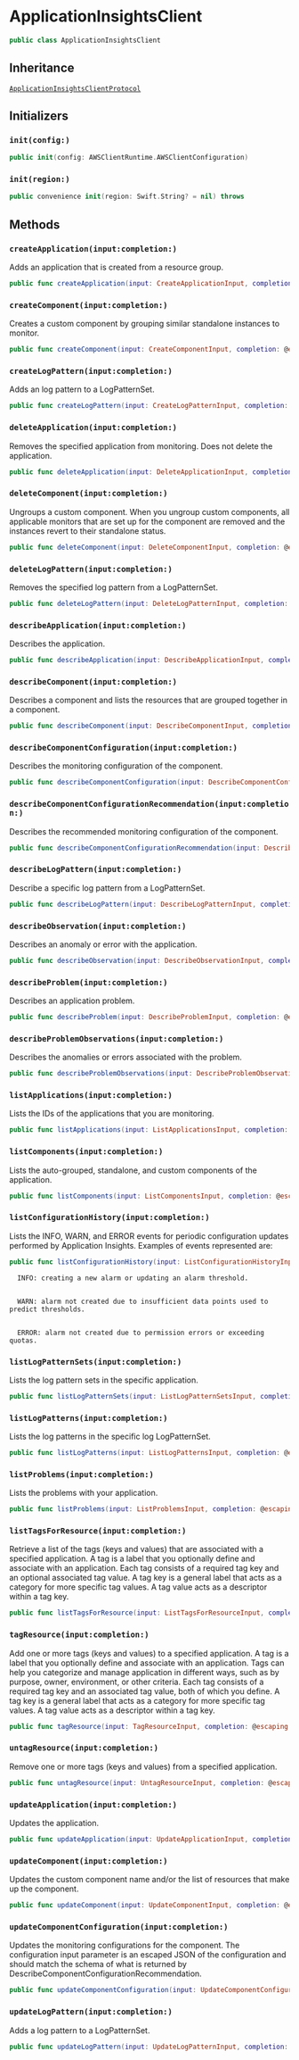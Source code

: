 # ApplicationInsightsClient

``` swift
public class ApplicationInsightsClient 
```

## Inheritance

[`ApplicationInsightsClientProtocol`](/aws-sdk-swift/reference/0.x/AWSApplicationInsights/ApplicationInsightsClientProtocol)

## Initializers

### `init(config:)`

``` swift
public init(config: AWSClientRuntime.AWSClientConfiguration) 
```

### `init(region:)`

``` swift
public convenience init(region: Swift.String? = nil) throws 
```

## Methods

### `createApplication(input:completion:)`

Adds an application that is created from a resource group.

``` swift
public func createApplication(input: CreateApplicationInput, completion: @escaping (ClientRuntime.SdkResult<CreateApplicationOutputResponse, CreateApplicationOutputError>) -> Void)
```

### `createComponent(input:completion:)`

Creates a custom component by grouping similar standalone instances to monitor.

``` swift
public func createComponent(input: CreateComponentInput, completion: @escaping (ClientRuntime.SdkResult<CreateComponentOutputResponse, CreateComponentOutputError>) -> Void)
```

### `createLogPattern(input:completion:)`

Adds an log pattern to a LogPatternSet.

``` swift
public func createLogPattern(input: CreateLogPatternInput, completion: @escaping (ClientRuntime.SdkResult<CreateLogPatternOutputResponse, CreateLogPatternOutputError>) -> Void)
```

### `deleteApplication(input:completion:)`

Removes the specified application from monitoring. Does not delete the application.

``` swift
public func deleteApplication(input: DeleteApplicationInput, completion: @escaping (ClientRuntime.SdkResult<DeleteApplicationOutputResponse, DeleteApplicationOutputError>) -> Void)
```

### `deleteComponent(input:completion:)`

Ungroups a custom component. When you ungroup custom components, all applicable
monitors that are set up for the component are removed and the instances revert to their standalone status.

``` swift
public func deleteComponent(input: DeleteComponentInput, completion: @escaping (ClientRuntime.SdkResult<DeleteComponentOutputResponse, DeleteComponentOutputError>) -> Void)
```

### `deleteLogPattern(input:completion:)`

Removes the specified log pattern from a LogPatternSet.

``` swift
public func deleteLogPattern(input: DeleteLogPatternInput, completion: @escaping (ClientRuntime.SdkResult<DeleteLogPatternOutputResponse, DeleteLogPatternOutputError>) -> Void)
```

### `describeApplication(input:completion:)`

Describes the application.

``` swift
public func describeApplication(input: DescribeApplicationInput, completion: @escaping (ClientRuntime.SdkResult<DescribeApplicationOutputResponse, DescribeApplicationOutputError>) -> Void)
```

### `describeComponent(input:completion:)`

Describes a component and lists the resources that are grouped together in a component.

``` swift
public func describeComponent(input: DescribeComponentInput, completion: @escaping (ClientRuntime.SdkResult<DescribeComponentOutputResponse, DescribeComponentOutputError>) -> Void)
```

### `describeComponentConfiguration(input:completion:)`

Describes the monitoring configuration of the component.

``` swift
public func describeComponentConfiguration(input: DescribeComponentConfigurationInput, completion: @escaping (ClientRuntime.SdkResult<DescribeComponentConfigurationOutputResponse, DescribeComponentConfigurationOutputError>) -> Void)
```

### `describeComponentConfigurationRecommendation(input:completion:)`

Describes the recommended monitoring configuration of the component.

``` swift
public func describeComponentConfigurationRecommendation(input: DescribeComponentConfigurationRecommendationInput, completion: @escaping (ClientRuntime.SdkResult<DescribeComponentConfigurationRecommendationOutputResponse, DescribeComponentConfigurationRecommendationOutputError>) -> Void)
```

### `describeLogPattern(input:completion:)`

Describe a specific log pattern from a LogPatternSet.

``` swift
public func describeLogPattern(input: DescribeLogPatternInput, completion: @escaping (ClientRuntime.SdkResult<DescribeLogPatternOutputResponse, DescribeLogPatternOutputError>) -> Void)
```

### `describeObservation(input:completion:)`

Describes an anomaly or error with the application.

``` swift
public func describeObservation(input: DescribeObservationInput, completion: @escaping (ClientRuntime.SdkResult<DescribeObservationOutputResponse, DescribeObservationOutputError>) -> Void)
```

### `describeProblem(input:completion:)`

Describes an application problem.

``` swift
public func describeProblem(input: DescribeProblemInput, completion: @escaping (ClientRuntime.SdkResult<DescribeProblemOutputResponse, DescribeProblemOutputError>) -> Void)
```

### `describeProblemObservations(input:completion:)`

Describes the anomalies or errors associated with the problem.

``` swift
public func describeProblemObservations(input: DescribeProblemObservationsInput, completion: @escaping (ClientRuntime.SdkResult<DescribeProblemObservationsOutputResponse, DescribeProblemObservationsOutputError>) -> Void)
```

### `listApplications(input:completion:)`

Lists the IDs of the applications that you are monitoring.

``` swift
public func listApplications(input: ListApplicationsInput, completion: @escaping (ClientRuntime.SdkResult<ListApplicationsOutputResponse, ListApplicationsOutputError>) -> Void)
```

### `listComponents(input:completion:)`

Lists the auto-grouped, standalone, and custom components of the application.

``` swift
public func listComponents(input: ListComponentsInput, completion: @escaping (ClientRuntime.SdkResult<ListComponentsOutputResponse, ListComponentsOutputError>) -> Void)
```

### `listConfigurationHistory(input:completion:)`

Lists the INFO, WARN, and ERROR events for periodic configuration updates performed by Application Insights. Examples of events represented are:​

``` swift
public func listConfigurationHistory(input: ListConfigurationHistoryInput, completion: @escaping (ClientRuntime.SdkResult<ListConfigurationHistoryOutputResponse, ListConfigurationHistoryOutputError>) -> Void)
```

``` 
  INFO: creating a new alarm or updating an alarm threshold.


  WARN: alarm not created due to insufficient data points used to predict thresholds.


  ERROR: alarm not created due to permission errors or exceeding quotas.
```

### `listLogPatternSets(input:completion:)`

Lists the log pattern sets in the specific application.

``` swift
public func listLogPatternSets(input: ListLogPatternSetsInput, completion: @escaping (ClientRuntime.SdkResult<ListLogPatternSetsOutputResponse, ListLogPatternSetsOutputError>) -> Void)
```

### `listLogPatterns(input:completion:)`

Lists the log patterns in the specific log LogPatternSet.

``` swift
public func listLogPatterns(input: ListLogPatternsInput, completion: @escaping (ClientRuntime.SdkResult<ListLogPatternsOutputResponse, ListLogPatternsOutputError>) -> Void)
```

### `listProblems(input:completion:)`

Lists the problems with your application.

``` swift
public func listProblems(input: ListProblemsInput, completion: @escaping (ClientRuntime.SdkResult<ListProblemsOutputResponse, ListProblemsOutputError>) -> Void)
```

### `listTagsForResource(input:completion:)`

Retrieve a list of the tags (keys and values) that are associated with a specified
application. A tag is a label that you optionally define and associate
with an application. Each tag consists of a required tag key and an
optional associated tag value. A tag key is a general label that
acts as a category for more specific tag values. A tag value acts as a descriptor within
a tag key.

``` swift
public func listTagsForResource(input: ListTagsForResourceInput, completion: @escaping (ClientRuntime.SdkResult<ListTagsForResourceOutputResponse, ListTagsForResourceOutputError>) -> Void)
```

### `tagResource(input:completion:)`

Add one or more tags (keys and values) to a specified application. A
tag is a label that you optionally define and associate with an
application. Tags can help you categorize and manage application in different ways, such as
by purpose, owner, environment, or other criteria.
Each tag consists of a required tag key and an
associated tag value, both of which you define. A tag key is a
general label that acts as a category for more specific tag values. A tag value acts as
a descriptor within a tag key.

``` swift
public func tagResource(input: TagResourceInput, completion: @escaping (ClientRuntime.SdkResult<TagResourceOutputResponse, TagResourceOutputError>) -> Void)
```

### `untagResource(input:completion:)`

Remove one or more tags (keys and values) from a specified application.

``` swift
public func untagResource(input: UntagResourceInput, completion: @escaping (ClientRuntime.SdkResult<UntagResourceOutputResponse, UntagResourceOutputError>) -> Void)
```

### `updateApplication(input:completion:)`

Updates the application.

``` swift
public func updateApplication(input: UpdateApplicationInput, completion: @escaping (ClientRuntime.SdkResult<UpdateApplicationOutputResponse, UpdateApplicationOutputError>) -> Void)
```

### `updateComponent(input:completion:)`

Updates the custom component name and/or the list of resources that make up the
component.

``` swift
public func updateComponent(input: UpdateComponentInput, completion: @escaping (ClientRuntime.SdkResult<UpdateComponentOutputResponse, UpdateComponentOutputError>) -> Void)
```

### `updateComponentConfiguration(input:completion:)`

Updates the monitoring configurations for the component. The configuration input parameter
is an escaped JSON of the configuration and should match the schema of what is returned
by DescribeComponentConfigurationRecommendation.

``` swift
public func updateComponentConfiguration(input: UpdateComponentConfigurationInput, completion: @escaping (ClientRuntime.SdkResult<UpdateComponentConfigurationOutputResponse, UpdateComponentConfigurationOutputError>) -> Void)
```

### `updateLogPattern(input:completion:)`

Adds a log pattern to a LogPatternSet.

``` swift
public func updateLogPattern(input: UpdateLogPatternInput, completion: @escaping (ClientRuntime.SdkResult<UpdateLogPatternOutputResponse, UpdateLogPatternOutputError>) -> Void)
```
